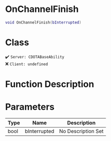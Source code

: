 # OnChannelFinish
```lua
void OnChannelFinish(bInterrupted)
```
# Class
✔️ `Server: CDOTABaseAbility`  
❌ `Client: undefined`  

# Function Description

# Parameters
Type|Name|Description
--|--|--
bool|bInterrupted|No Description Set
